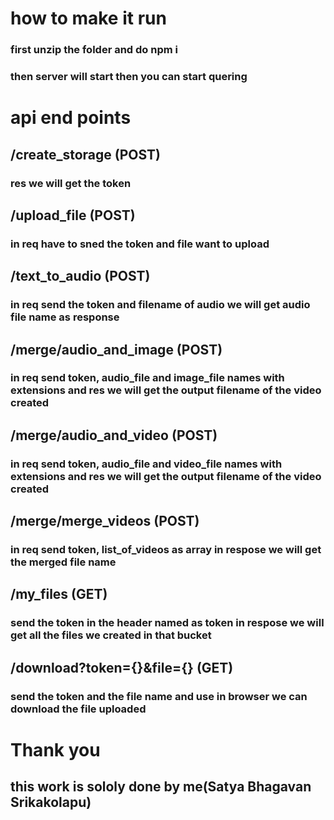 # how to make it run

### first unzip the folder and do npm i

### then server will start then you can start quering

# api end points

## /create_storage (POST)

### res we will get the token

## /upload_file (POST)

### in req have to sned the token and file want to upload

## /text_to_audio (POST)

### in req send the token and filename of audio we will get audio file name as response

## /merge/audio_and_image (POST)

### in req send token, audio_file and image_file names with extensions and res we will get the output filename of the video created

## /merge/audio_and_video (POST)

### in req send token, audio_file and video_file names with extensions and res we will get the output filename of the video created

## /merge/merge_videos (POST)

### in req send token, list_of_videos as array in respose we will get the merged file name

## /my_files (GET)

### send the token in the header named as token in respose we will get all the files we created in that bucket

## /download?token={}&file={} (GET)

### send the token and the file name and use in browser we can download the file uploaded

# Thank you

## this work is sololy done by me(Satya Bhagavan Srikakolapu)
